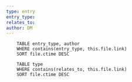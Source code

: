 ```yaml
---
type: entry
entry_type: 
relates_to: 
author: DM
---
```


```dataview
    TABLE entry_type, author
    WHERE contains(entry_type, this.file.link)
    SORT file.ctime DESC
```


```dataview
    TABLE type
    WHERE contains(relates_to, this.file.link)
    SORT file.ctime DESC
```
